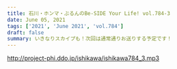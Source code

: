 ```yaml
---
title: 石川・ホンマ・ぶるんのBe-SIDE Your Life! vol.784-3
date: June 05, 2021
tags: ['2021', 'June 2021', 'vol.784']
draft: false
summary: いきなりスカイプも！次回は通常通りお送りする予定です！
---
```


http://project-phi.ddo.jp/ishikawa/ishikawa784_3.mp3
